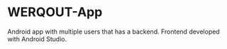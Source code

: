 # WERQOUT-App
Android app with multiple users that has a backend. Frontend developed with Android Studio.
